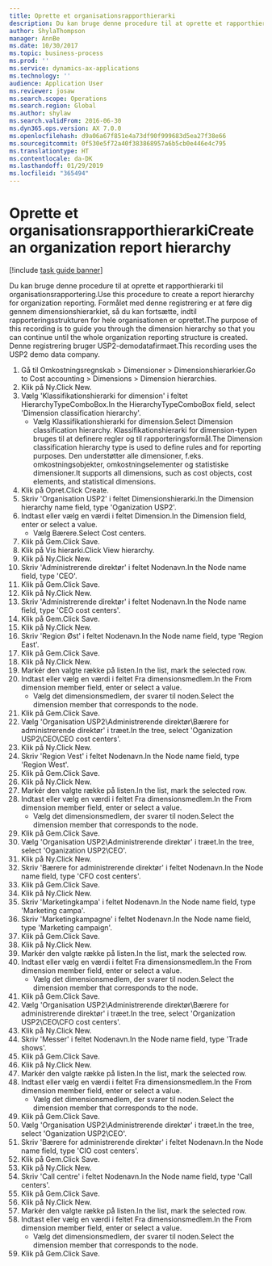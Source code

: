 ```yaml
---
title: Oprette et organisationsrapporthierarki
description: Du kan bruge denne procedure til at oprette et rapporthierarki til organisationsrapportering.
author: ShylaThompson
manager: AnnBe
ms.date: 10/30/2017
ms.topic: business-process
ms.prod: ''
ms.service: dynamics-ax-applications
ms.technology: ''
audience: Application User
ms.reviewer: josaw
ms.search.scope: Operations
ms.search.region: Global
ms.author: shylaw
ms.search.validFrom: 2016-06-30
ms.dyn365.ops.version: AX 7.0.0
ms.openlocfilehash: d9a06a67f851e4a73df90f999683d5ea27f38e66
ms.sourcegitcommit: 0f530e5f72a40f383868957a6b5cb0e446e4c795
ms.translationtype: HT
ms.contentlocale: da-DK
ms.lasthandoff: 01/29/2019
ms.locfileid: "365494"
---
```

# <a name="create-an-organization-report-hierarchy"></a><span data-ttu-id="55bb6-103">Oprette et organisationsrapporthierarki</span><span class="sxs-lookup"><span data-stu-id="55bb6-103">Create an organization report hierarchy</span></span>

[!include [task guide banner](../../includes/task-guide-banner.md)]

<span data-ttu-id="55bb6-104">Du kan bruge denne procedure til at oprette et rapporthierarki til organisationsrapportering.</span><span class="sxs-lookup"><span data-stu-id="55bb6-104">Use this procedure to create a report hierarchy for organization reporting.</span></span> <span data-ttu-id="55bb6-105">Formålet med denne registrering er at føre dig gennem dimensionshierarkiet, så du kan fortsætte, indtil rapporteringsstrukturen for hele organisationen er oprettet.</span><span class="sxs-lookup"><span data-stu-id="55bb6-105">The purpose of this recording is to guide you through the dimension hierarchy so that you can continue until the whole organization reporting structure is created.</span></span> <span data-ttu-id="55bb6-106">Denne registrering bruger USP2-demodatafirmaet.</span><span class="sxs-lookup"><span data-stu-id="55bb6-106">This recording uses the USP2 demo data company.</span></span>

1. <span data-ttu-id="55bb6-107">Gå til Omkostningsregnskab > Dimensioner > Dimensionshierarkier.</span><span class="sxs-lookup"><span data-stu-id="55bb6-107">Go to Cost accounting > Dimensions > Dimension hierarchies.</span></span>
2. <span data-ttu-id="55bb6-108">Klik på Ny.</span><span class="sxs-lookup"><span data-stu-id="55bb6-108">Click New.</span></span>
3. <span data-ttu-id="55bb6-109">Vælg 'Klassifikationshierarki for dimension' i feltet HierarchyTypeComboBox.</span><span class="sxs-lookup"><span data-stu-id="55bb6-109">In the HierarchyTypeComboBox field, select 'Dimension classification hierarchy'.</span></span>
    * <span data-ttu-id="55bb6-110">Vælg Klassifikationshierarki for dimension.</span><span class="sxs-lookup"><span data-stu-id="55bb6-110">Select Dimension classification hierarchy.</span></span> <span data-ttu-id="55bb6-111">Klassifikationshierarki for dimension-typen bruges til at definere regler og til rapporteringsformål.</span><span class="sxs-lookup"><span data-stu-id="55bb6-111">The Dimension classification hierarchy type is used to define rules and for reporting purposes.</span></span> <span data-ttu-id="55bb6-112">Den understøtter alle dimensioner, f.eks. omkostningsobjekter, omkostningselementer og statistiske dimensioner.</span><span class="sxs-lookup"><span data-stu-id="55bb6-112">It supports all dimensions, such as cost objects, cost elements, and statistical dimensions.</span></span>  
4. <span data-ttu-id="55bb6-113">Klik på Opret.</span><span class="sxs-lookup"><span data-stu-id="55bb6-113">Click Create.</span></span>
5. <span data-ttu-id="55bb6-114">Skriv 'Organisation USP2' i feltet Dimensionshierarki.</span><span class="sxs-lookup"><span data-stu-id="55bb6-114">In the Dimension hierarchy name field, type 'Oganization USP2'.</span></span>
6. <span data-ttu-id="55bb6-115">Indtast eller vælg en værdi i feltet Dimension.</span><span class="sxs-lookup"><span data-stu-id="55bb6-115">In the Dimension field, enter or select a value.</span></span>
    * <span data-ttu-id="55bb6-116">Vælg Bærere.</span><span class="sxs-lookup"><span data-stu-id="55bb6-116">Select Cost centers.</span></span>  
7. <span data-ttu-id="55bb6-117">Klik på Gem.</span><span class="sxs-lookup"><span data-stu-id="55bb6-117">Click Save.</span></span>
8. <span data-ttu-id="55bb6-118">Klik på Vis hierarki.</span><span class="sxs-lookup"><span data-stu-id="55bb6-118">Click View hierarchy.</span></span>
9. <span data-ttu-id="55bb6-119">Klik på Ny.</span><span class="sxs-lookup"><span data-stu-id="55bb6-119">Click New.</span></span>
10. <span data-ttu-id="55bb6-120">Skriv 'Administrerende direktør' i feltet Nodenavn.</span><span class="sxs-lookup"><span data-stu-id="55bb6-120">In the Node name field, type 'CEO'.</span></span>
11. <span data-ttu-id="55bb6-121">Klik på Gem.</span><span class="sxs-lookup"><span data-stu-id="55bb6-121">Click Save.</span></span>
12. <span data-ttu-id="55bb6-122">Klik på Ny.</span><span class="sxs-lookup"><span data-stu-id="55bb6-122">Click New.</span></span>
13. <span data-ttu-id="55bb6-123">Skriv 'Administrerende direktør' i feltet Nodenavn.</span><span class="sxs-lookup"><span data-stu-id="55bb6-123">In the Node name field, type 'CEO cost centers'.</span></span>
14. <span data-ttu-id="55bb6-124">Klik på Gem.</span><span class="sxs-lookup"><span data-stu-id="55bb6-124">Click Save.</span></span>
15. <span data-ttu-id="55bb6-125">Klik på Ny.</span><span class="sxs-lookup"><span data-stu-id="55bb6-125">Click New.</span></span>
16. <span data-ttu-id="55bb6-126">Skriv 'Region Øst' i feltet Nodenavn.</span><span class="sxs-lookup"><span data-stu-id="55bb6-126">In the Node name field, type 'Region East'.</span></span>
17. <span data-ttu-id="55bb6-127">Klik på Gem.</span><span class="sxs-lookup"><span data-stu-id="55bb6-127">Click Save.</span></span>
18. <span data-ttu-id="55bb6-128">Klik på Ny.</span><span class="sxs-lookup"><span data-stu-id="55bb6-128">Click New.</span></span>
19. <span data-ttu-id="55bb6-129">Markér den valgte række på listen.</span><span class="sxs-lookup"><span data-stu-id="55bb6-129">In the list, mark the selected row.</span></span>
20. <span data-ttu-id="55bb6-130">Indtast eller vælg en værdi i feltet Fra dimensionsmedlem.</span><span class="sxs-lookup"><span data-stu-id="55bb6-130">In the From dimension member field, enter or select a value.</span></span>
    * <span data-ttu-id="55bb6-131">Vælg det dimensionsmedlem, der svarer til noden.</span><span class="sxs-lookup"><span data-stu-id="55bb6-131">Select the dimension member that corresponds to the node.</span></span>  
21. <span data-ttu-id="55bb6-132">Klik på Gem.</span><span class="sxs-lookup"><span data-stu-id="55bb6-132">Click Save.</span></span>
22. <span data-ttu-id="55bb6-133">Vælg 'Organisation USP2\Administrerende direktør\Bærere for administrerende direktør' i træet.</span><span class="sxs-lookup"><span data-stu-id="55bb6-133">In the tree, select 'Oganization USP2\CEO\CEO cost centers'.</span></span>
23. <span data-ttu-id="55bb6-134">Klik på Ny.</span><span class="sxs-lookup"><span data-stu-id="55bb6-134">Click New.</span></span>
24. <span data-ttu-id="55bb6-135">Skriv 'Region Vest' i feltet Nodenavn.</span><span class="sxs-lookup"><span data-stu-id="55bb6-135">In the Node name field, type 'Region West'.</span></span>
25. <span data-ttu-id="55bb6-136">Klik på Gem.</span><span class="sxs-lookup"><span data-stu-id="55bb6-136">Click Save.</span></span>
26. <span data-ttu-id="55bb6-137">Klik på Ny.</span><span class="sxs-lookup"><span data-stu-id="55bb6-137">Click New.</span></span>
27. <span data-ttu-id="55bb6-138">Markér den valgte række på listen.</span><span class="sxs-lookup"><span data-stu-id="55bb6-138">In the list, mark the selected row.</span></span>
28. <span data-ttu-id="55bb6-139">Indtast eller vælg en værdi i feltet Fra dimensionsmedlem.</span><span class="sxs-lookup"><span data-stu-id="55bb6-139">In the From dimension member field, enter or select a value.</span></span>
    * <span data-ttu-id="55bb6-140">Vælg det dimensionsmedlem, der svarer til noden.</span><span class="sxs-lookup"><span data-stu-id="55bb6-140">Select the dimension member that corresponds to the node.</span></span>  
29. <span data-ttu-id="55bb6-141">Klik på Gem.</span><span class="sxs-lookup"><span data-stu-id="55bb6-141">Click Save.</span></span>
30. <span data-ttu-id="55bb6-142">Vælg 'Organisation USP2\Administrerende direktør' i træet.</span><span class="sxs-lookup"><span data-stu-id="55bb6-142">In the tree, select 'Oganization USP2\CEO'.</span></span>
31. <span data-ttu-id="55bb6-143">Klik på Ny.</span><span class="sxs-lookup"><span data-stu-id="55bb6-143">Click New.</span></span>
32. <span data-ttu-id="55bb6-144">Skriv 'Bærere for administrerende direktør' i feltet Nodenavn.</span><span class="sxs-lookup"><span data-stu-id="55bb6-144">In the Node name field, type 'CFO cost centers'.</span></span>
33. <span data-ttu-id="55bb6-145">Klik på Gem.</span><span class="sxs-lookup"><span data-stu-id="55bb6-145">Click Save.</span></span>
34. <span data-ttu-id="55bb6-146">Klik på Ny.</span><span class="sxs-lookup"><span data-stu-id="55bb6-146">Click New.</span></span>
35. <span data-ttu-id="55bb6-147">Skriv 'Marketingkampa' i feltet Nodenavn.</span><span class="sxs-lookup"><span data-stu-id="55bb6-147">In the Node name field, type 'Marketing campa'.</span></span>
36. <span data-ttu-id="55bb6-148">Skriv 'Marketingkampagne' i feltet Nodenavn.</span><span class="sxs-lookup"><span data-stu-id="55bb6-148">In the Node name field, type 'Marketing campaign'.</span></span>
37. <span data-ttu-id="55bb6-149">Klik på Gem.</span><span class="sxs-lookup"><span data-stu-id="55bb6-149">Click Save.</span></span>
38. <span data-ttu-id="55bb6-150">Klik på Ny.</span><span class="sxs-lookup"><span data-stu-id="55bb6-150">Click New.</span></span>
39. <span data-ttu-id="55bb6-151">Markér den valgte række på listen.</span><span class="sxs-lookup"><span data-stu-id="55bb6-151">In the list, mark the selected row.</span></span>
40. <span data-ttu-id="55bb6-152">Indtast eller vælg en værdi i feltet Fra dimensionsmedlem.</span><span class="sxs-lookup"><span data-stu-id="55bb6-152">In the From dimension member field, enter or select a value.</span></span>
    * <span data-ttu-id="55bb6-153">Vælg det dimensionsmedlem, der svarer til noden.</span><span class="sxs-lookup"><span data-stu-id="55bb6-153">Select the dimension member that corresponds to the node.</span></span>  
41. <span data-ttu-id="55bb6-154">Klik på Gem.</span><span class="sxs-lookup"><span data-stu-id="55bb6-154">Click Save.</span></span>
42. <span data-ttu-id="55bb6-155">Vælg 'Organisation USP2\Administrerende direktør\Bærere for administrerende direktør' i træet.</span><span class="sxs-lookup"><span data-stu-id="55bb6-155">In the tree, select 'Organization USP2\CEO\CFO cost centers'.</span></span>
43. <span data-ttu-id="55bb6-156">Klik på Ny.</span><span class="sxs-lookup"><span data-stu-id="55bb6-156">Click New.</span></span>
44. <span data-ttu-id="55bb6-157">Skriv 'Messer' i feltet Nodenavn.</span><span class="sxs-lookup"><span data-stu-id="55bb6-157">In the Node name field, type 'Trade shows'.</span></span>
45. <span data-ttu-id="55bb6-158">Klik på Gem.</span><span class="sxs-lookup"><span data-stu-id="55bb6-158">Click Save.</span></span>
46. <span data-ttu-id="55bb6-159">Klik på Ny.</span><span class="sxs-lookup"><span data-stu-id="55bb6-159">Click New.</span></span>
47. <span data-ttu-id="55bb6-160">Markér den valgte række på listen.</span><span class="sxs-lookup"><span data-stu-id="55bb6-160">In the list, mark the selected row.</span></span>
48. <span data-ttu-id="55bb6-161">Indtast eller vælg en værdi i feltet Fra dimensionsmedlem.</span><span class="sxs-lookup"><span data-stu-id="55bb6-161">In the From dimension member field, enter or select a value.</span></span>
    * <span data-ttu-id="55bb6-162">Vælg det dimensionsmedlem, der svarer til noden.</span><span class="sxs-lookup"><span data-stu-id="55bb6-162">Select the dimension member that corresponds to the node.</span></span>  
49. <span data-ttu-id="55bb6-163">Klik på Gem.</span><span class="sxs-lookup"><span data-stu-id="55bb6-163">Click Save.</span></span>
50. <span data-ttu-id="55bb6-164">Vælg 'Organisation USP2\Administrerende direktør' i træet.</span><span class="sxs-lookup"><span data-stu-id="55bb6-164">In the tree, select 'Oganization USP2\CEO'.</span></span>
51. <span data-ttu-id="55bb6-165">Skriv 'Bærere for administrerende direktør' i feltet Nodenavn.</span><span class="sxs-lookup"><span data-stu-id="55bb6-165">In the Node name field, type 'CIO cost centers'.</span></span>
52. <span data-ttu-id="55bb6-166">Klik på Gem.</span><span class="sxs-lookup"><span data-stu-id="55bb6-166">Click Save.</span></span>
53. <span data-ttu-id="55bb6-167">Klik på Ny.</span><span class="sxs-lookup"><span data-stu-id="55bb6-167">Click New.</span></span>
54. <span data-ttu-id="55bb6-168">Skriv 'Call centre' i feltet Nodenavn.</span><span class="sxs-lookup"><span data-stu-id="55bb6-168">In the Node name field, type 'Call centers'.</span></span>
55. <span data-ttu-id="55bb6-169">Klik på Gem.</span><span class="sxs-lookup"><span data-stu-id="55bb6-169">Click Save.</span></span>
56. <span data-ttu-id="55bb6-170">Klik på Ny.</span><span class="sxs-lookup"><span data-stu-id="55bb6-170">Click New.</span></span>
57. <span data-ttu-id="55bb6-171">Markér den valgte række på listen.</span><span class="sxs-lookup"><span data-stu-id="55bb6-171">In the list, mark the selected row.</span></span>
58. <span data-ttu-id="55bb6-172">Indtast eller vælg en værdi i feltet Fra dimensionsmedlem.</span><span class="sxs-lookup"><span data-stu-id="55bb6-172">In the From dimension member field, enter or select a value.</span></span>
    * <span data-ttu-id="55bb6-173">Vælg det dimensionsmedlem, der svarer til noden.</span><span class="sxs-lookup"><span data-stu-id="55bb6-173">Select the dimension member that corresponds to the node.</span></span>  
59. <span data-ttu-id="55bb6-174">Klik på Gem.</span><span class="sxs-lookup"><span data-stu-id="55bb6-174">Click Save.</span></span>

